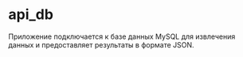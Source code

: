 # api_db
Приложение подключается к базе данных MySQL для извлечения данных и
предоставляет результаты в формате JSON.
